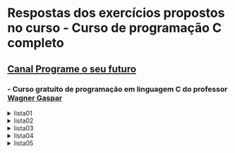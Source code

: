  # Respostas dos exercícios propostos no curso - Curso de programação C completo

## [Canal Programe o seu futuro](https://www.youtube.com/c/ProgrameseufuturoComWagnerGaspar)

### - Curso gratuito de programação em linguagem C do professor [Wagner Gaspar](https://www.youtube.com/c/ProgrameseufuturoComWagnerGaspar)

<details><summary>lista01</summary>

- Elabore um algoritmo que receba, por meio do teclado, dois valores, um para a variável “a” e um para a variável “b”. Em seguida, faça os passos que julgar necessário para que ao final, a variável “a” possua o valor que inicialmente estava em “b” e a variável “b” possua o valor que inicialmenteestava em “a”. Traduza seu algoritmo para a linguagem C e exiba os valores na tela. [Exercício](https://github.com/rmelojefferson/progChallenges/blob/main/cursoProgramacaoCprofessorWagnerGaspar/lista01/ex02.c)
- Faça um programa em C para trocar o valor de duas variáveis inteiras sem utilizar nenhuma variável auxiliar. [Exercício](https://github.com/rmelojefferson/progChallenges/blob/main/cursoProgramacaoCprofessorWagnerGaspar/lista01/ex03.c)
- Escreva um programa que leia um valor de despesa de restaurante, o valor da gorjeta (em porcentagem) e o número de pessoas para dividir a conta. Imprima o valor que cada um deve pagar. Assuma que a conta será dividida igualmente. [Exercício](https://github.com/rmelojefferson/progChallenges/blob/main/cursoProgramacaoCprofessorWagnerGaspar/lista01/ex04.c)
- Uma empresa contrata um encanador a R$ 45,00 por dia. Faça um programa que solicite o número de dias trabalhados pelo encanador e imprima a quantia líquida que deverá ser paga, sabendo que são descontados 8% para imposto de renda. [Exercício](https://github.com/rmelojefferson/progChallenges/blob/main/cursoProgramacaoCprofessorWagnerGaspar/lista01/ex05.c)
- Crie um programa em C que permita fazer a conversão cambial entre Reais e Dólares. Considere como taxa de câmbio US$1,0 = R$5,30. Leia um valor em Reais e mostre o correspondente em Dólares. [Exercício](https://github.com/rmelojefferson/progChallenges/blob/main/cursoProgramacaoCprofessorWagnerGaspar/lista01/ex06.c)
- Faça um programa para ler do teclado uma quantidade de segundos e imprimir na tela a conversão para horas, minutos e segundos.
  - Exemplo:
  - Entrada: 3672
  - Saída: 1:1:12
  - [Exercício](https://github.com/rmelojefferson/progChallenges/blob/main/cursoProgramacaoCprofessorWagnerGaspar/lista01/ex07.c)

</details>

<details><summary>lista02</summary>

- Escreva um programa em C que leia três valores e apresente qual é o maior e qual é o menor. [Exercício](https://github.com/rmelojefferson/progChallenges/blob/main/cursoProgramacaoCprofessorWagnerGaspar/lista02/ex01.c)

- Escreva um programa em C que lê 5 números inteiros, um por vez. Conte quantos destes valores são negativos e quantos são positivos. Ao final, imprima na tela a quantidade de números negativos e positivos. [Exercício](https://github.com/rmelojefferson/progChallenges/blob/main/cursoProgramacaoCprofessorWagnerGaspar/lista02/ex02.c)

- Escreva um programa em C que leia um número e informe se ele é divisível por 2, por 3 ou por 5, ou se não é divisível por nenhum deles - Acrescentado ao programa quais são os divisores para o número informado entre 2,3 e 5. [Exercício](https://github.com/rmelojefferson/progChallenges/blob/main/cursoProgramacaoCprofessorWagnerGaspar/lista02/ex03.c)

- Crie um programa em C que permita ao usuário escolher entre fazer a conversão de Real para Dólar ou de Dólar para Real. Utilize como taxa de câmbio US$1.00 igual a R$5.30. [Exercício](https://github.com/rmelojefferson/progChallenges/blob/main/cursoProgramacaoCprofessorWagnerGaspar/lista02/ex04.c)

- O IMC (Índice de massa corporal), pode ser calculado dividindo-se o peso da pessoa (em Kg) pela altura (h em metros) elevada ao quadrado (IMC = Kg/h²). Escreva um programa que leia o peso e altura de uma pessoa, calcule e mostre o IMC e a faixa em que o indivíduo se enquadra de acordo com a tabela abaixo:

  - |           IMC           |  Interpretação   |
    | :---------------------: | :--------------: |
    |     Menor que 18.5      |  Abaixo do peso  |
    | Entre 25 e menor que 30 |    Sobrepeso     |
    | Entre 30 e menor que 35 | Obesidade grau 1 |
    | Entre 35 e menor que 40 | Obesidade grau 2 |
    |   Maior ou igual a 40   | Obesidade grau 3 |

    - [Exercício](https://github.com/rmelojefferson/progChallenges/blob/main/cursoProgramacaoCprofessorWagnerGaspar/lista02/ex05.c)

- Faça um programa para ler um número inteiro e verificar se corresponde a um mês válido no calendário. Caso corresponda, escrever o nome do mês, caso contrário, escrever a mensagem ‘Mês Inválido’. [Exercício](https://github.com/rmelojefferson/progChallenges/blob/main/cursoProgramacaoCprofessorWagnerGaspar/lista02/ex06.c)

- Faça um programa que peça ao usuário um caracter e diga se é uma vogal ou não. [Exercício](https://github.com/rmelojefferson/progChallenges/blob/main/cursoProgramacaoCprofessorWagnerGaspar/lista02/ex07.c)

- Elabore um programa que, dado o número do mês, indica quantos dias têm esse mês. Utilize para isso a estrutura de seleção switch.

  - Obs.: Considere fevereiro como tendo 28 dias.
  - [Exercício](https://github.com/rmelojefferson/progChallenges/blob/main/cursoProgramacaoCprofessorWagnerGaspar/lista02/ex08.c)

- Um usuário deseja um programa onde possa escolher que tipo de média deseja calcular a partir de três notas. Faça um programa que leia as notas e o tipo da média escolhida pelo usuário e calcule a apresente a média:

  - Opções:
    - ‘a’ - Aritmética
    - ‘p’ - Ponderada (pesos: 3,3,4).
  - [Exercício](https://github.com/rmelojefferson/progChallenges/blob/main/cursoProgramacaoCprofessorWagnerGaspar/lista02/ex09.c)

- Faça um programa que, dado três valores a, b e c, verifique se eles podem ser os comprimentos dos lados de um triângulo. Caso positivo, seu programa deve informar também se o triângulo é equilátero, isósceles ou escaleno. Caso contrário, seu programa deve escrever a mensagem “Não formam um triângulo”. [Exercício](https://github.com/rmelojefferson/progChallenges/blob/main/cursoProgramacaoCprofessorWagnerGaspar/lista02/ex10.c)

</details>

<details><summary>lista03</summary>

- Elabore um programa em C para ler do teclado um valor inteiro entre 1 e 10 e apresentar a tabuada. Exemplo:

  - Entrada 7
  - Saída:
    - 7 * 1 = 7
    - 7 * 2 = 14
    - 7 * 3 = 21
    - 7 \* 4 = 28
    - 7 \* 5 = 35
    - 7 \* 6 = 42
    - 7 \* 7 = 49
    - 7 \* 8 = 56
    - 7 \* 9 = 63
    - 7 \* 10 = 70
  - [Exercício](https://github.com/rmelojefferson/progChallenges/blob/main/cursoProgramacaoCprofessorWagnerGaspar/lista03/ex01.c)

- Escreva um programa que repita a leitura de uma senha até que ela seja válida. Para cada leitura de senha incorreta informada, escrever a mensagem “Senha Invalida”. Quando a senha for informada corretamente deve ser impressa a mensagem “Acesso Permitido” e o programa deve ser encerrado. Considere que a senha correta é o valor 123456. [Exercício](https://github.com/rmelojefferson/progChallenges/blob/main/cursoProgramacaoCprofessorWagnerGaspar/lista03/ex02.c)

- Faça um programa que some os números ímpares entre 1 e 1000 e imprima a resposta. [Exercício](https://github.com/rmelojefferson/progChallenges/blob/main/cursoProgramacaoCprofessorWagnerGaspar/lista03/ex03.c)

- Faça um programa que some os números ímpares entre 1 e 1000 e imprima a resposta.

  - Restrição:
    - O bloco de repetição deve executar no máximo 500 vezes.
  - [Exercício](https://github.com/rmelojefferson/progChallenges/blob/main/cursoProgramacaoCprofessorWagnerGaspar/lista03/ex04.c)

- Faça um programa que leia as notas referentes às duas avaliações de um aluno. Calcule e imprima a média semestral. Faça com que o programa só aceite notas válidas (uma nota válida deve pertencer entre o intervalo de 0 a 10). Cada nota deve ser validada separadamente. [Exercício](https://github.com/rmelojefferson/progChallenges/blob/main/cursoProgramacaoCprofessorWagnerGaspar/lista03/ex05.c)

- Faça um programa que imprima na tela todos os múltiplos de 7 entre 1 e 9999. [Exercício](https://github.com/rmelojefferson/progChallenges/blob/main/cursoProgramacaoCprofessorWagnerGaspar/lista03/ex06.c)

- Leia um valor inteiro N. Apresente o quadrado de cada um dos valores pares, de 1 até N, inclusive N, se for o caso. [Exercício](https://github.com/rmelojefferson/progChallenges/blob/main/cursoProgramacaoCprofessorWagnerGaspar/lista03/ex07.c)

- Escreva um programa em C que funcione como uma calculadora. O programa deve apresentar um menu ao usuário da seguinte forma:

  - 1 – Somar
  - 2 – Subtrair
  - 3 – Multiplicar
  - 4 – Dividir
  - 0 – Sair 
    - Uma estrutura do tipo switch deve ser utilizada para realizar cada operação em um case. Após a escolha da operação, dois valores devem ser pedidos ao usuário para realizar a operação escolhida. Se a operação escolhida for a 4 o dividendo não pode ser zero, um novo valor deve ser solicitado. O programa deve funcionar até que o usuário escolha a opção 0 (opção de saída).
  - [Exercício](https://github.com/rmelojefferson/progChallenges/blob/main/cursoProgramacaoCprofessorWagnerGaspar/lista03/ex08.c)

- Faça um programa que calcule o valor de A, dado por: A = 1 + 2 + 3 + 4 + ... + n, onde n é um número inteiro, maior que zero informado pelo usuário. [Exercício](https://github.com/rmelojefferson/progChallenges/blob/main/cursoProgramacaoCprofessorWagnerGaspar/lista03/ex09.c)

- Você decidiu ficar rico guardando dinheiro por 30 dias consecutivos. Para tal, decidiu guardar 1 centavo no primeiro dia, 2 centavos no segundo dia, 4 centavos no terceiro dia, 8 centavos no quarto dia, e assim por diante. Faça um programa para calcular quanto você terá ao final dos 30 dias. [Exercício](https://github.com/rmelojefferson/progChallenges/blob/main/cursoProgramacaoCprofessorWagnerGaspar/lista03/ex10.c)

- Um determinado material radioativo perde metade de sua massa a cada 50 segundos. Dada a massa inicial, em gramas, faça um programa que determine o tempo necessário para que essa massa se torne menor que 0,05 gramas. [Exercício](https://github.com/rmelojefferson/progChallenges/blob/main/cursoProgramacaoCprofessorWagnerGaspar/lista03/ex11.c)

- Faça um programa que peça ao usuário um número inteiro maior que 2 e diga se o número informado é primo ou não. [Exercício](https://github.com/rmelojefferson/progChallenges/blob/main/cursoProgramacaoCprofessorWagnerGaspar/lista03/ex13.c)

- Faça um programa que calcule a média de salários de uma empresa, pedindo ao usuário a quantidade de funcionários e o salário de cada funcionário. Ao final, o programa deve imprimir a média dos salários informados, o salário mais alto e o salário mais baixo. [Exercício](https://github.com/rmelojefferson/progChallenges/blob/main/cursoProgramacaoCprofessorWagnerGaspar/lista03/ex14.c)

- Faça um programa que peça ao usuário dois números inteiros e apresente o resultado na multiplicação entre os dois números sem utilizar a operação de multiplicação. [Exercício](https://github.com/rmelojefferson/progChallenges/blob/main/cursoProgramacaoCprofessorWagnerGaspar/lista03/ex15.c)

- Faça um programa para encontrar o menor número inteiro que seja divisível por todos os números inteiros entre 1 e 10. [Exercício](https://github.com/rmelojefferson/progChallenges/blob/main/cursoProgramacaoCprofessorWagnerGaspar/lista03/ex16.c)

- Faça um programa que peça números ao usuário. Quando o usuário digitar o número 0 (zero) o programa deve imprimir na tela quantos números positivos e negativos foram digitados. [Exercício](https://github.com/rmelojefferson/progChallenges/blob/main/cursoProgramacaoCprofessorWagnerGaspar/lista03/ex17.c)

- Foi feita uma pesquisa entre os habitantes de uma região e foram coletados os dados de idade, sexo (M/F) e salário de X pessoas (x deve ser informado pelo usuário). Faça um algoritmo que informe:

  - a) a média de salário do grupo;
  - b) a maior e a menor idade do grupo;
  - c) a quantidade de mulheres com salário até R$2000,00.
  - [Exercício](https://github.com/rmelojefferson/progChallenges/blob/main/cursoProgramacaoCprofessorWagnerGaspar/lista03/ex18.c)

- Escreva um programa para ler as coordenadas (X,Y) de uma quantidade indeterminada de pontos no sistema cartesiano. Para cada ponto escrever o quadrante a que ele pertence. O algoritmo será encerrado quando pelo menos uma de duas coordenadas for NULA (nesta situação sem escrever mensagem alguma).

  - | Exemplo de entrada: | Exemplo de saída: |
    | ------------------- | ----------------- |
    | 2 2                 | primeiro          |
    | 3 -2                | quarto            |
    | -8 -1               | terceiro          |
    | -7 1                | segundo           |

    - [Exercício](https://github.com/rmelojefferson/progChallenges/blob/main/cursoProgramacaoCprofessorWagnerGaspar/lista03/ex19.c)

- Uma rainha requisitou os serviços de um monge e disse-lhe que pagaria qualquer preço. O monge, necessitando de alimentos, indagou à rainha sobre o pagamento, se poderia ser feito com grãos de trigo dispostos em um tabuleiro de xadrez (que possui 64 casas), de tal forma que o primeiro quadro deveria conter apenas um grão e os quadros subsequentes, o dobro do quadro anterior. Crie um programa para calcular o total de grãos de trigo que o monge recebeu. [Exercício](https://github.com/rmelojefferson/progChallenges/blob/main/cursoProgramacaoCprofessorWagnerGaspar/lista03/ex20.c)

- Escreva um programa que gere a saída abaixo (10 linhas, 20 * por linha).

  - Restrições:
    - A instrução “printf” pode ser utilizada no máximo 2 vezes;
    - O \n para saltar linha pode ser utilizado no máximo 1 vez.
    - [Exercício](https://github.com/rmelojefferson/progChallenges/blob/main/cursoProgramacaoCprofessorWagnerGaspar/lista03/ex21.c)

- Chico tem 1,50 metro e cresce 2 centímetros por ano, enquanto Zé tem 1,10 metro e cresce 3 centímetros por ano. Construa um programa que calcule e imprima quantos anos serão necessários para que Zé seja maior que Chico. [Exercício](https://github.com/rmelojefferson/progChallenges/blob/main/cursoProgramacaoCprofessorWagnerGaspar/lista03/ex22.c)

- Escreva um programa que gere a saída abaixo.

  - Restrições:
    - A instrução “printf” pode ser utilizada no máximo 2 vezes;
    - O \n para saltar linha pode ser utilizado no máximo 2 vezes.
    - @
    - @@
    - @@@
    - @@@@
    - @@@@@
    - [Exercício](https://github.com/rmelojefferson/progChallenges/blob/main/cursoProgramacaoCprofessorWagnerGaspar/lista03/ex23.c)

- Você deve fazer um programa que apresente a sequência conforme o exemplo abaixo.

  | I=1  | J=7  |
  | ---- | ---- |
  | I=1  | J=6  |
  | I=1  | J=5  |
  | I=3  | J=9  |
  | I=3  | J=8  |
  | I=3  | J=7  |
  | I=5  | J=11 |
  | I=5  | J=10 |
  | I=5  | J=9  |
  | ...  | ...  |
  | I=9  | J=15 |
  | I=9  | J=14 |
  | i=9  | J=13 |

  - [Exercício](https://github.com/rmelojefferson/progChallenges/blob/main/cursoProgramacaoCprofessorWagnerGaspar/lista03/ex24.c)

- Escreva um programa que leia dois valores X e Y. A seguir, mostre uma sequência de 1 até Y, passando para a próxima linha a cada X números.

  - Exemplo de entrada:
  - 3 99
  - Exemplo de saída:
  - 01 02 03
  - 04 05 06
  - 07 08 09
  - 10 11 12
  - ...
  - 97 98 99
  - [Exercício](https://github.com/rmelojefferson/progChallenges/blob/main/cursoProgramacaoCprofessorWagnerGaspar/lista03/ex25.c)

- Escreva um programa para ler as notas da primeira e da segunda avaliação de um aluno. Calcule e imprima a média semestral. O programa deverá aceitar apenas notas válidas no intervalo [0,10]. Cada nota deve ser validada separadamente. Ao final, deve ser impressa a mensagem “novo calculo? (1-sim 2-nao)”, solicitando ao usuário que informe um código (1 ou 2), indicando se ele deseja ou não executar o programa novamente. Se for informado o código 1, deve ser repetida a execução de todo o programa para permitir um novo cálculo, se for informado o código 2 o programa deve ser encerrado. [Exercício](https://github.com/rmelojefferson/progChallenges/blob/main/cursoProgramacaoCprofessorWagnerGaspar/lista03/ex26.c)

</details>

<details><summary>lista04</summary>

- Faça um programa que preencha um vetor de inteiros de tamanho 10 pedindo valores ao usuário. Em seguida, calcule e salve num segundo vetor o quadrado de cada elemento do primeiro vetor. Por fim, imprima os dois vetores. [Exercício](https://github.com/rmelojefferson/progChallenges/blob/main/cursoProgramacaoCprofessorWagnerGaspar/lista04/ex01.c)
- Faça um programa que some o conteúdo de dois vetores de tamanho 25 e armazene o resultado em um terceiro vetor. Imprima os três vetores na tela. [Exercício](https://github.com/rmelojefferson/progChallenges/blob/main/cursoProgramacaoCprofessorWagnerGaspar/lista04/ex02.c)
- Escrever um programa que lê um vetor N de tamanho 20 e o imprime na tela. Em seguida, troque o 1ª elemento com o último, o 2ª com o penúltimo, ... até o 10ª com o 11ª. Imprima o vetor N modificado. [Exercício](https://github.com/rmelojefferson/progChallenges/blob/main/cursoProgramacaoCprofessorWagnerGaspar/lista04/ex03.c)
- Uma pequena loja de artesanato possui apenas um vendedor e comercializa 10 tipos de objetos diferentes. O vendedor recebe um salário de R$1100,00 acrescido de 5% do valor total de suas vendas. O valor unitário dos objetos deve ser informado e armazenado em um vetor; a quantidade vendida de cada objeto deve ficar em outro vetor, mas na mesma posição. Crie um programa que receba os preços e as quantidades vendidas, armazenando-os em seus respectivos vetores. Depois,determine e mostre:
  - a) A quantidade vendida, valor unitário e valor total de cada objeto. Ao final, deverão ser mostrados o valor total das vendas e o valor da comissão que será paga ao vendedor.
  - b) O valor do objeto mais vendido e sua posição no vetor (em caso de empates mostre todos empatados).
  - [Exercício](https://github.com/rmelojefferson/progChallenges/blob/main/cursoProgramacaoCprofessorWagnerGaspar/lista04/ex04.c)
- Faça um programa que receba a temperatura média de cada mês do ano, armazenando-as em um vetor. Ao final, mostre a maior e a menor temperatura do ano e em que mês ocorreram (mostrar o mês por extenso: janeiro, fevereiro ...). Desconsidere empates. [Exercício](https://github.com/rmelojefferson/progChallenges/blob/main/cursoProgramacaoCprofessorWagnerGaspar/lista04/ex05.c)
- Faça um programa que leia 10 números reais e os armazene em um vetor. Em seguida, leia um código inteiro e faça uma das ações abaixo:
  - 0 – finaliza o programa;
  - 1 – imprime o vetor na ordem do início ao fim;
  - 2 – imprime o vetor na ordem inversa (do fim para o início).
  - O programa deve funcionar até que o usuário digite 0 para finalizar.
  - [Exercício](https://github.com/rmelojefferson/progChallenges/blob/main/cursoProgramacaoCprofessorWagnerGaspar/lista04/ex06.c)
- Faça um programa para ordenar um vetor com 100 números inteiros. Imprima o vetor antes e após a ordenação. [Exercício](https://github.com/rmelojefferson/progChallenges/blob/main/cursoProgramacaoCprofessorWagnerGaspar/lista04/ex07.c)
- Faça um programa que calcule e imprima a soma de todos os elementos de uma matriz 5 x 7. [Exercício](https://github.com/rmelojefferson/progChallenges/blob/main/cursoProgramacaoCprofessorWagnerGaspar/lista04/ex08.c)
- Crie um programa que preencha uma matriz 5x10 com números inteiros. Em seguida faça:

  - a) some cada uma das linhas armazenando o resultado em um vetor;
  - b) some cada uma das colunas armazenando o resultado em um vetor;
  - c) Imprima os dois vetores identificando qual é a soma das linhas e qual é a soma das colunas.
  - [Exercício](https://github.com/rmelojefferson/progChallenges/blob/main/cursoProgramacaoCprofessorWagnerGaspar/lista04/ex09.c)

- Dadas duas matrizes A e B 3 x 3, faça um programa para calcular a soma das matrizes e salvar em uma matriz C. Imprima as três matrizes. [Exercício](https://github.com/rmelojefferson/progChallenges/blob/main/cursoProgramacaoCprofessorWagnerGaspar/lista04/ex10.c)
- Faça um programa que imprima na tela a diagonal principal de uma matriz 5 x 5. [Exercício](https://github.com/rmelojefferson/progChallenges/blob/main/cursoProgramacaoCprofessorWagnerGaspar/lista04/ex11.c)
- Faça um programa que imprima na tela a diagonal secundária de uma matriz 7 x 7. [Exercício](https://github.com/rmelojefferson/progChallenges/blob/main/cursoProgramacaoCprofessorWagnerGaspar/lista04/ex12.c)
- Faça um programa para calcular a transposta de uma matriz 5 x 4. Imprima as duas matrizes na tela

  - 1 | 5		1 | 7 | 8
  - 7 | 3		5 | 3 | 2
  - 8 | 2
  - [Exercício](https://github.com/rmelojefferson/progChallenges/blob/main/cursoProgramacaoCprofessorWagnerGaspar/lista04/ex13.c)

- Faça um programa que imprima na tela apenas os valores abaixo da diagonal principal de uma matriz 4 x 4. [Exercício](https://github.com/rmelojefferson/progChallenges/blob/main/cursoProgramacaoCprofessorWagnerGaspar/lista04/ex14.c)
- Dada uma matriz 4 x 4 faça um programa que diga se ela é um Quadrado Mágico ou não. [Exercício](https://github.com/rmelojefferson/progChallenges/blob/main/cursoProgramacaoCprofessorWagnerGaspar/lista04/ex15.c)
- Faça um programa para jogar o jogo da velha. Ao final imprima o resultado do jogo e pergunte se deseja jogar novamente. [Exercício](https://github.com/rmelojefferson/progChallenges/blob/main/cursoProgramacaoCprofessorWagnerGaspar/lista04/ex16.c)

</details>

<details><summary>lista05</summary>

- Escreva um procedimento que receba um vetor inteiro, seu tamanho e os endereços de duas variáveis inteiras, menor e maior, salve nestas variáveis o menor e o maior valor do vetor. [Exercício](https://github.com/rmelojefferson/progChallenges/blob/main/cursoProgramacaoCprofessorWagnerGaspar/lista05/ex01.c)
- Escreva um procedimento que troca os valores dos parâmetros recebidos. Sua assinatura deve ser: void troca(float *a, float *b) [Exercício](https://github.com/rmelojefferson/progChallenges/blob/main/cursoProgramacaoCprofessorWagnerGaspar/lista05/ex02.c)
- Crie um programa que contenha um array de inteiros com 10 elementos. Imprima o elemento e o endereço de cada posição do array. [Exercício](https://github.com/rmelojefferson/progChallenges/blob/main/cursoProgramacaoCprofessorWagnerGaspar/lista05/ex03.c)
- Considere a seguinte declaração: int A, *B, **C, ***D
  - Escreva um programa que leia a variável A e calcule e exiba o dobro, o triplo e o quádruplo desse valor utilizando apenas os ponteiros B, C e D. O ponteiro B deve ser usada para calcular o dobro, C o triplo e D o quádruplo. [Exercício](https://github.com/rmelojefferson/progChallenges/blob/main/cursoProgramacaoCprofessorWagnerGaspar/lista05/ex04.c)
- Implemente a função strcpy (char *destino, char *origem) usando ponteiros. [Exercício](https://github.com/rmelojefferson/progChallenges/blob/main/cursoProgramacaoCprofessorWagnerGaspar/lista05/ex05.c)

</details>
